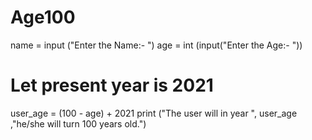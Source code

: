 # Age100
name = input ("Enter the Name:- ")
age = int (input("Enter the Age:- "))
# Let present year is 2021
user_age = (100 - age) + 2021
print ("The user will in year ", user_age ,"he/she will turn 100 years old.")
